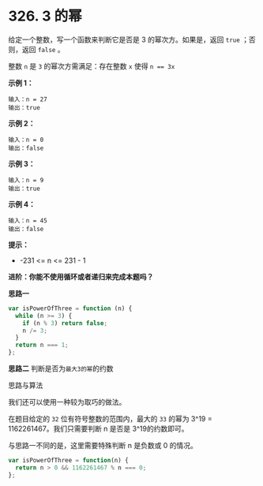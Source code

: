 # 326. 3 的幂

给定一个整数，写一个函数来判断它是否是 3 的幂次方。如果是，返回 `true` ；否则，返回 `false` 。

整数 `n` 是 `3` 的幂次方需满足：存在整数 `x` 使得 `n == 3x`


**示例 1：**

```
输入：n = 27
输出：true
```

**示例 2：**

```
输入：n = 0
输出：false
```

**示例 3：**

```
输入：n = 9
输出：true
```

**示例 4：**

```
输入：n = 45
输出：false
```

**提示：**

- -231 <= n <= 231 - 1
 

**进阶：你能不使用循环或者递归来完成本题吗？**


**思路一**

```js
var isPowerOfThree = function (n) {
  while (n >= 3) {
    if (n % 3) return false;
    n /= 3;
  }
  return n === 1;
};
```

**思路二**
判断是否为`最大3的幂`的约数

思路与算法

我们还可以使用一种较为取巧的做法。

在题目给定的 `32` 位有符号整数的范围内，最大的 `33` 的幂为 3^19 = 1162261467。我们只需要判断 n 是否是 3^19的约数即可。 

与思路一不同的是，这里需要特殊判断 n 是负数或 0 的情况。

```js
var isPowerOfThree = function(n) {
  return n > 0 && 1162261467 % n === 0;
};
```